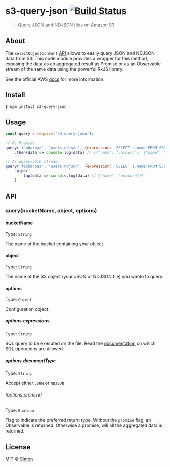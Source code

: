 # s3-query-json [![Build Status](https://travis-ci.org/SimonJang/s3-query-json.svg?branch=master)](https://travis-ci.org/SimonJang/s3-query-json)

> Query JSON and NDJSON files on Amazon S3

## About

The `selectObjectContent` [API](https://docs.aws.amazon.com/AWSJavaScriptSDK/latest/AWS/S3.html#selectObjectContent-property) allows to easily query JSON and NDJSON data from S3. This node module provides a wrapper for this method, exposing the data as an aggregated result as Promise or as an Observable stream of the same data using the powerful RxJS library.

See the official AWS [docs](https://docs.aws.amazon.com/amazonglacier/latest/dev/s3-glacier-select-sql-reference-select.html) for more information.

## Install

```
$ npm install s3-query-json
```

## Usage

```js
const query = require('s3-query-json');

// As Promise
query('foobarbaz', 'users.ndjson', {expression: 'SELECT s.name FROM S3Object s', documentType: 'NDJSON', promise: true})
	.then(data => console.log(data) // [{"name": "unicorn"}, {"name": "rainbow"}])

// As observable stream
query('foobarbaz', 'users.ndjson', {expression: 'SELECT s.name FROM S3Object s WHERE s.age > 25', documentType: 'JSON'})
	.pipe(
		tap(data => console.log(data) // {"name": "unicorn"})
	)
```

## API

### query(bucketName, object, options)

#### bucketName

Type: `String`

The name of the bucket containing your object.

#### object

Type: `String`

The name of the S3 object (your JSON or NDJSON file) you wanto to query.

#### options

Type: `Object`

Configuration object.

##### options.expressions

Type: `String`

SQL query to be executed on the file. Read the [documentation](https://docs.aws.amazon.com/amazonglacier/latest/dev/s3-glacier-select-sql-reference-select.html) on which SQL operations are allowed.

##### options.documentType

Type: `String`

Accept either `JSON` or `NDJSON`

###### [options.promise]

Type: `Boolean`

Flag to indicate the preferred return type. Without the `promise` flag, an Observable is returned. Otherwise a promise, will all the aggregated data is returned.

## License

MIT © [Simon](https://github.com/SimonJang)
